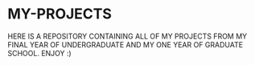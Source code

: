 # MY-PROJECTS

HERE IS A REPOSITORY CONTAINING ALL OF MY PROJECTS FROM MY FINAL YEAR OF UNDERGRADUATE AND MY ONE YEAR OF GRADUATE SCHOOL. ENJOY :)
